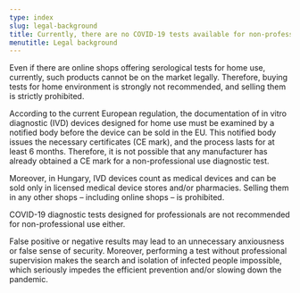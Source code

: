 ```yaml
---
type: index
slug: legal-background
title: Currently, there are no COVID-19 tests available for non-professionals
menutitle: Legal background
---
```

Even if there are online shops offering serological tests for home use, currently, such products cannot be on the market legally. Therefore, buying tests for home environment is strongly not recommended, and selling them is strictly prohibited.

According to the current European regulation, the documentation of in vitro diagnostic (IVD) devices designed for home use must be examined by a notified body before the device can be sold in the EU. This notified body issues the necessary certificates (CE mark), and the process lasts for at least 6 months. Therefore, it is not possible that any manufacturer has already obtained a CE mark for a non-professional use diagnostic test.

Moreover, in Hungary, IVD devices count as medical devices and can be sold only in licensed medical device stores and/or pharmacies. Selling them in any other shops – including online shops – is prohibited.

COVID-19 diagnostic tests designed for professionals are not recommended for non-professional use either.

False positive or negative results may lead to an unnecessary anxiousness or false sense of security. Moreover, performing a test without professional supervision makes the search and isolation of infected people impossible, which seriously impedes the efficient prevention and/or slowing down the pandemic.